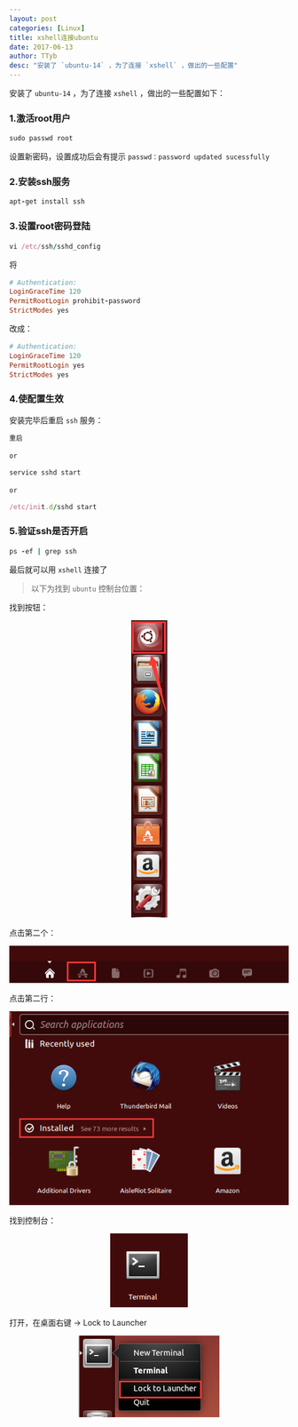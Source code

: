 ```yaml
---
layout: post
categories: [Linux]
title: xshell连接ubuntu
date: 2017-06-13
author: TTyb
desc: "安装了 `ubuntu-14` ，为了连接 `xshell` ，做出的一些配置"
---
```


安装了 `ubuntu-14` ，为了连接 `xshell` ，做出的一些配置如下：

### 1.激活root用户

~~~ruby
sudo passwd root
~~~

设置新密码，设置成功后会有提示 `passwd：password updated sucessfully`

### 2.安装ssh服务

~~~ruby
apt-get install ssh
~~~

### 3.设置root密码登陆

~~~ruby
vi /etc/ssh/sshd_config
~~~

将

~~~ruby
# Authentication:
LoginGraceTime 120
PermitRootLogin prohibit-password
StrictModes yes
~~~

改成：

~~~ruby
# Authentication:
LoginGraceTime 120
PermitRootLogin yes
StrictModes yes
~~~

### 4.使配置生效


安装完毕后重启 `ssh` 服务：

~~~ruby
重启
~~~

`or`

~~~ruby
service sshd start
~~~

`or`

~~~ruby
/etc/init.d/sshd start
~~~

### 5.验证ssh是否开启

~~~ruby
ps -ef | grep ssh
~~~

最后就可以用 `xshell` 连接了

> 以下为找到 `ubuntu` 控制台位置：

找到按钮：

<p style="text-align:center"><img src="/static/postimage/linux/ubuntu/996148-20170613091751900-2125513854.png" class="img-responsive center-block"/></p>

点击第二个：

<p style="text-align:center"><img src="/static/postimage/linux/ubuntu/996148-20170613091909181-1334363079.png" class="img-responsive center-block"/></p>

点击第二行：

<p style="text-align:center"><img src="/static/postimage/linux/ubuntu/996148-20170613091949618-1950325186.png" class="img-responsive center-block"/></p>

找到控制台：

<p style="text-align:center"><img src="/static/postimage/linux/ubuntu/996148-20170613092024415-1043489570.png" class="img-responsive center-block"/></p>

打开，在桌面右键 -> Lock to Launcher

<p style="text-align:center"><img src="/static/postimage/linux/ubuntu/996148-20170613092140728-675904521.png" class="img-responsive center-block"/></p>